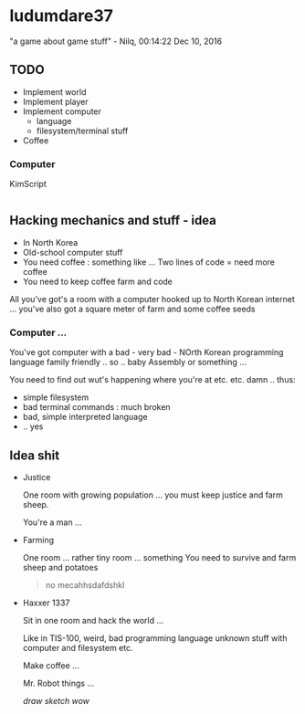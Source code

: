 # ludumdare37
"a game about game stuff" - Nilq, 00:14:22 Dec 10, 2016

TODO
---

- Implement world
- Implement player
- Implement computer
  - language
  - filesystem/terminal stuff
- Coffee

### Computer

KimScript

```

```

Hacking mechanics and stuff - idea
---

- In North Korea
- Old-school computer stuff
- You need coffee : something like ... Two lines of code = need more coffee
- You need to keep coffee farm and code

All you've got's a room with a computer hooked up to North Korean internet ...
you've also got a square meter of farm and some coffee seeds

### Computer ...

You've got computer with a bad - very bad - NOrth Korean programming language
family friendly .. so .. baby Assembly or something ...

You need to find out wut's happening where you're at etc. etc.
damn .. thus:

- simple filesystem
- bad terminal commands : much broken
- bad, simple interpreted language
- .. yes

Idea shit
---

- Justice

  One room with growing population ...
  you must keep justice and farm sheep.

  You're a man ...

- Farming

  One room ... rather tiny room ... something
  You need to survive and farm sheep and potatoes
  > no mecahhsdafdshkl

- Haxxer 1337

  Sit in one room and hack the world ...

  Like in TIS-100, weird, bad programming language
  unknown stuff with computer and filesystem etc.

  Make coffee ...

  Mr. Robot things ...

  *draw* *sketch* *wow*
